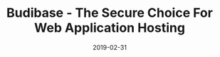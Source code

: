 ---
title: "Budibase - The Secure Choice For Web Application Hosting"
description: "With Budibase, you're security is our security. Web application hosting is our top priorty and we go to incredible measures to ensure your apps are safe and secure."
type: host
layout: single
draft: false
date: 2019-02-31
---